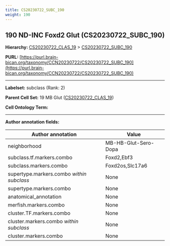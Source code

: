 ```yaml
---
title: CS20230722_SUBC_190
weight: 190
---
```

## 190 ND-INC Foxd2 Glut (CS20230722_SUBC_190)
<b>Hierarchy: </b>
[CS20230722_CLAS_19](../CS20230722_CLAS_19) >
[CS20230722_SUBC_190](../CS20230722_SUBC_190)

**PURL:** [https://purl.brain-bican.org/taxonomy/CCN20230722/CS20230722_SUBC_190](https://purl.brain-bican.org/taxonomy/CCN20230722/CS20230722_SUBC_190)

---


**Labelset:** subclass (Rank: 2)

**Parent Cell Set:** 19 MB Glut ([CS20230722_CLAS_19](../CS20230722_CLAS_19))



**Cell Ontology Term:** 

[MARKER GENES.]: #


---

[TRANSFERRED ANNOTATIONS.]: #


[AUTHOR ANNOTATION FIELDS.]: #


**Author annotation fields:**

| Author annotation | Value |
|-------------------|-------|
|neighborhood|MB-HB-Glut-Sero-Dopa|
|subclass.tf.markers.combo|Foxd2,Ebf3|
|subclass.markers.combo|Foxd2os,Slc17a6|
|supertype.markers.combo _within subclass_|None|
|supertype.markers.combo|None|
|anatomical_annotation|None|
|merfish.markers.combo|None|
|cluster.TF.markers.combo|None|
|cluster.markers.combo _within subclass_|None|
|cluster.markers.combo|None|
